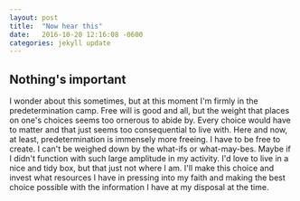 ```yaml
---
layout: post
title:  "Now hear this"
date:   2016-10-20 12:16:08 -0600
categories: jekyll update
---
```

## Nothing's important
I wonder about this sometimes, but at this moment I'm firmly in the predetermination camp. Free will is good and all, but the weight that places on one's choices seems too ornerous to abide by. Every choice would have to matter and that just seems too consequential to live with.
Here and now, at least, predetermination is immensely more freeing. I have to be free to create. I can't be weighed down by the what-ifs or what-may-bes. Maybe if I didn't function with such large amplitude in my activity. I'd love to live in a nice and tidy box, but that just not where I am. I'll make this choice and invest what resources I have in pressing into my faith and making the best choice possible with the information I have at my disposal at the time.

